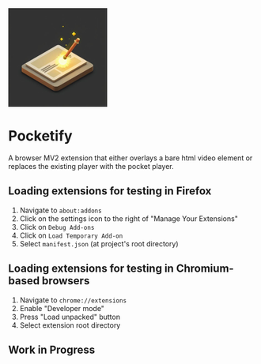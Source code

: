 
<img src="icons/pocketify.png" alt="drawing" width="200"/>

# Pocketify
A browser MV2 extension that either overlays a bare html video element or replaces the existing player with the pocket player.


## Loading extensions for testing in Firefox
1. Navigate to `about:addons`
2. Click on the settings icon to the right of "Manage Your Extensions"
3. Click on `Debug Add-ons`
4. Click on `Load Temporary Add-on`
5. Select `manifest.json` (at project's root directory)

## Loading extensions for testing in Chromium-based browsers
1. Navigate to `chrome://extensions`
2. Enable "Developer mode"
3. Press "Load unpacked" button
4. Select extension root directory

## Work in Progress
